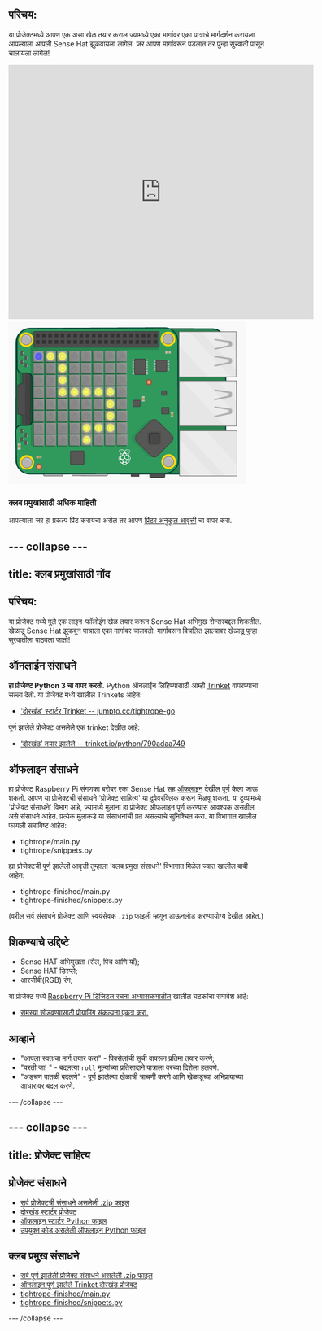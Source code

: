 ## परिचय:

या प्रोजेक्टमध्ये आपण एक असा खेळ तयार कराल ज्यामध्ये एका मार्गावर एका पात्राचे मार्गदर्शन करायला आपल्याला आपली Sense Hat झुकवायला लागेल. जर आपण मार्गावरून पडलात तर पुन्हा सुरवाती पासून चालायला लागेल!

<div class="trinket">
  <iframe src="https://trinket.io/embed/python/790adaa749?outputOnly=true&start=result" width="600" height="500" frameborder="0" marginwidth="0" marginheight="0" allowfullscreen mark="crwd-mark">
</iframe> <img src="images/tightrope-final.png" />
</div>

### क्लब प्रमुखांसाठी अधिक माहिती

आपल्याला जर हा प्रकल्प प्रिंट करायचा असेल तर आपण [प्रिंटर अनुकूल आवृत्ती](https://projects.raspberrypi.org/en/projects/tightrope/print) चा वापर करा.

## \--- collapse \---

## title: क्लब प्रमुखांसाठी नोंद

## परिचय:

या प्रोजेक्ट मध्ये मुले एक लाइन-फॉलोइंग खेळ तयार करून Sense Hat अभिमुख सेन्सरबद्दल शिकतील. खेळाडू Sense Hat झुकवून पात्राला एका मार्गावर चालवतो. मार्गावरून विचलित झाल्यावर खेळाडू पुन्हा सुरवातीला पाठवला जातो!

## ऑनलाईन संसाधने

**हा प्रोजेक्ट Python 3 चा वापर करतो**. Python ऑनलाईन लिहिण्यासाठी आम्ही [Trinket](https://trinket.io/) वापरण्याचा सल्ला देतो. या प्रोजेक्ट मध्ये खालील Trinkets आहेत:

* ['दोरखंड' स्टार्टर Trinket -- jumpto.cc/tightrope-go](http://jumpto.cc/tightrope-go)

पूर्ण झालेले प्रोजेक्ट असलेले एक trinket देखील आहे:

* [‘दोरखंड’ तयार झालेले -- trinket.io/python/790adaa749](https://trinket.io/python/790adaa749)

## ऑफलाइन संसाधने

हा प्रोजेक्ट Raspberry Pi संगणका बरोबर एका Sense Hat सह [ऑफलाइन](https://www.codeclubprojects.org/en-GB/resources/physical-sense-hat/) देखील पूर्ण केला जाऊ शकतो. आपण या प्रोजेक्टची संसाधने 'प्रोजेक्ट साहित्य' या दुवेवर​ क्लिक करून मिळवू शकता. या दुव्यामध्ये 'प्रोजेक्ट संसाधने' विभाग आहे, ज्यामध्ये मुलांना हा प्रोजेक्ट ऑफलाइन पूर्ण करण्यास आवश्यक असतील असे संसाधने आहेत. प्रत्येक मुलाकडे या संसाधनांची प्रत असल्याचे सुनिश्चित करा. या विभागात खालील फायली समाविष्ट आहेत:

* tightrope/main.py
* tightrope/snippets.py

ह्या प्रोजेक्टची पूर्ण झालेली आवृत्ती तुम्हाला 'क्लब प्रमुख संसाधने' विभागात मिळेल ज्यात खालील बाबी आहेत:

* tightrope-finished/main.py
* tightrope-finished/snippets.py

(वरील सर्व संसाधने प्रोजेक्ट आणि स्वयंसेवक `.zip` फाइली म्हणून डाऊनलोड करण्यायोग्य देखील आहेत.)

## शिकण्याचे उद्दिष्टे

* Sense HAT अभिमुखता (रोल, पिच आणि यॉ);
* Sense HAT डिस्प्ले;
* आरजीबी(RGB) रंग;

या प्रोजेक्ट मध्ये [Raspberry Pi डिजिटल रचना अभ्यासक्रमातील](http://rpf.io/curriculum) खालील घटकांचा समावेश आहे:

* [समस्या सोडवण्यासाठी प्रोग्रामिंग संकल्पना एकत्र करा.](https://www.raspberrypi.org/curriculum/programming/builder)

## आव्हाने

* "आपला स्वतःचा मार्ग तयार करा" - पिक्सेलांची सूची वापरून प्रतिमा तयार करणे;
* "वरती जा! " - बदलत्या `roll` मूल्यांच्या प्रतिसादाने पात्राला वरच्या दिशेला हलवणे.
* "अडचण पातळी बदलणे" - पूर्ण झालेल्या खेळाची चाचणी करणे आणि खेळाडूच्या अभिप्रायाच्या आधारावर बदल करणे.

\--- /collapse \---

## \--- collapse \---

## title: प्रोजेक्ट साहित्य

## प्रोजेक्ट संसाधने

* [सर्व प्रोजेक्टची संसाधने असलेली .zip फाइल](resources/tightrope-project-resources.zip)
* [दोरखंड स्टार्टर प्रोजेक्ट](http://jumpto.cc/tightrope-go)
* [ऑफलाइन स्टार्टर Python फाइल](resources/tightrope-main.py)
* [उपयुक्त कोड असलेली ऑफलाइन Python फाइल](resources/tightrope-snippets.py)

## क्लब प्रमुख संसाधने

* [सर्व पूर्ण झालेली प्रोजेक्ट संसाधने असलेली .zip फाइल](resources/tightrope-volunteer-resources.zip)
* [ऑनलाइन पूर्ण झालेले Trinket दोरखंड प्रोजेक्ट](https://trinket.io/python/790adaa749)
* [tightrope-finished/main.py](resources/tightrope-finished-main.py)
* [tightrope-finished/snippets.py](resources/tightrope-finished-snippets.py)

\--- /collapse \---